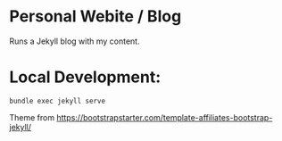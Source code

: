 # Personal Webite / Blog
Runs a Jekyll blog with my content.

# Local Development:
`bundle exec jekyll serve`

Theme from https://bootstrapstarter.com/template-affiliates-bootstrap-jekyll/